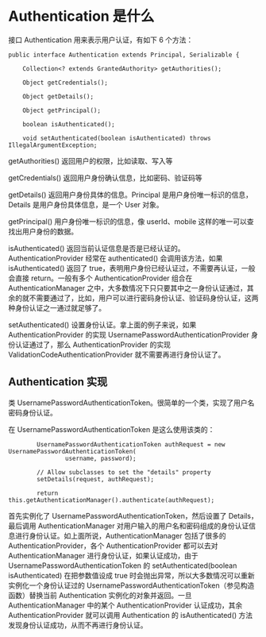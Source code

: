 # Authentication 是什么

接口 Authentication 用来表示用户认证，有如下 6 个方法：

```
public interface Authentication extends Principal, Serializable {

	Collection<? extends GrantedAuthority> getAuthorities();

	Object getCredentials();

	Object getDetails();

	Object getPrincipal();

	boolean isAuthenticated();

	void setAuthenticated(boolean isAuthenticated) throws IllegalArgumentException;
```

getAuthorities() 返回用户的权限，比如读取、写入等

getCredentials() 返回用户身份确认信息，比如密码、验证码等

getDetails() 返回用户身份具体的信息。Principal 是用户身份唯一标识的信息，Details 是用户身份具体信息，是一个 User 对象。

getPrincipal() 用户身份唯一标识的信息，像 userId、mobile 这样的唯一可以查找出用户身份的数据。

isAuthenticated() 返回当前认证信息是否是已经认证的。AuthenticationProvider 经常在 authenticated() 会调用该方法，如果 isAuthenticated() 返回了 true，表明用户身份已经认证过，不需要再认证，一般会直接 return。一般有多个 AuthenticationProvider 组合在 AuthenticationManager 之中，大多数情况下只只要其中之一身份认证通过，其余的就不需要通过了，比如，用户可以进行密码身份认证、验证码身份认证，这两种身份认证之一通过就足够了。

setAuthenticated() 设置身份认证。拿上面的例子来说，如果 AuthenticationProvider 的实现 UsernamePasswordAuthenticationProvider 身份认证通过了，那么 AuthenticationProvider 的实现 ValidationCodeAuthenticationProvider 就不需要再进行身份认证了。

## Authentication 实现

类 UsernamePasswordAuthenticationToken。很简单的一个类，实现了用户名密码身份认证。

在 UsernamePasswordAuthenticationToken 是这么使用该类的：

```
		UsernamePasswordAuthenticationToken authRequest = new UsernamePasswordAuthenticationToken(
				username, password);

		// Allow subclasses to set the "details" property
		setDetails(request, authRequest);

		return this.getAuthenticationManager().authenticate(authRequest);
```

首先实例化了 UsernamePasswordAuthenticationToken，然后设置了 Details，最后调用 AuthenticationManager 对用户输入的用户名和密码组成的身份认证信息进行身份认证。如上面所说，AuthenticationManager 包括了很多的 AuthenticationProvider，各个 AuthenticationProvider 都可以去对 AuthenticationManager 进行身份认证，如果认证成功，由于 UsernamePasswordAuthenticationToken 的 setAuthenticated(boolean isAuthenticated) 在把参数值设成 true 时会抛出异常，所以大多数情况可以重新实例化一个身份认证过的 UsernamePasswordAuthenticationToken（参见构造函数）替换当前 Authentication 实例化的对象并返回。一旦 AuthenticationManager 中的某个 AuthenticationProvider 认证成功，其余 AuthenticationProvider 就可以调用 Authentication 的 isAuthenticated() 方法发现身份认证成功，从而不再进行身份认证。
